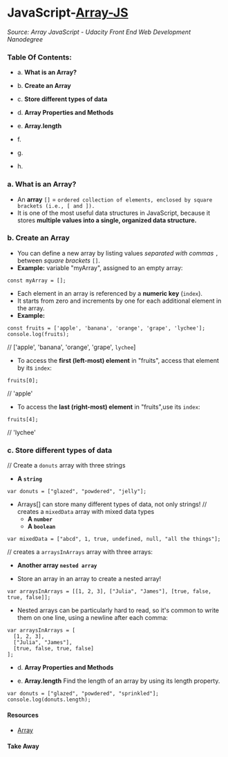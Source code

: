 # JavaScript-[Array-JS](-Array-JavaScript)
_Source: Array JavaScript - Udacity Front End Web Development Nanodegree_


### Table Of Contents:
- a. __What is an Array?__
- b. __Create an Array__
- c. __Store different types of data__
- d. __Array Properties and Methods__
- e. __Array.length__


- f. 
- g. 
- h. 

### a. What is an Array?
- An __array__ `[]` = `ordered collection of elements, enclosed by square brackets (i.e., [ and ]).`
- It is one of the most useful data structures in JavaScript, because it stores __multiple values into a single, organized data structure.__ 

### b. Create an Array
- You can define a new array by listing values _separated with commas_ `,` between _square brackets_ `[]`.
- __Example:__  variable "myArray", assigned to an empty array:
```
const myArray = [];
```
- Each element in an array is referenced by a __numeric key__ (`index`).
- It starts from zero and increments by one for each additional element in the array. 
- __Example:__ 
```
const fruits = ['apple', 'banana', 'orange', 'grape', 'lychee'];
console.log(fruits);
```
// ['apple', 'banana', 'orange', 'grape', `lychee`]

- To access the __first (left-most) element__ in "fruits", access that element by its `index`:
```
fruits[0];
```
// 'apple'
- To access the __last (right-most) element__ in "fruits",use its `index`:
```
fruits[4];
```
// 'lychee'

### c. Store different types of data
// Create a `donuts` array with three strings
  * __A `string`__
```
var donuts = ["glazed", "powdered", "jelly"];
```  
- Arrays[] can store many different types of data, not only strings!
// creates a `mixedData` array with mixed data types
  * __A `number`__
  * __A `boolean`__
```
var mixedData = ["abcd", 1, true, undefined, null, "all the things"];
```
// creates a `arraysInArrays` array with three arrays:
  * __Another array `nested array`__ 
- Store an array in an array to create a nested array!

```
var arraysInArrays = [[1, 2, 3], ["Julia", "James"], [true, false, true, false]];
```
- Nested arrays can be particularly hard to read, so it's common to write them on one line, using a newline after each comma:
```
var arraysInArrays = [
  [1, 2, 3], 
  ["Julia", "James"], 
  [true, false, true, false]
];
```
- d. __Array Properties and Methods__

- e. __Array.length__
Find the length of an array by using its length property.
```
var donuts = ["glazed", "powdered", "sprinkled"];
console.log(donuts.length);
```

#### Resources 
- [Array](https://developer.mozilla.org/en-US/docs/Web/JavaScript/Reference/Global_Objects/Array)

#### Take Away
